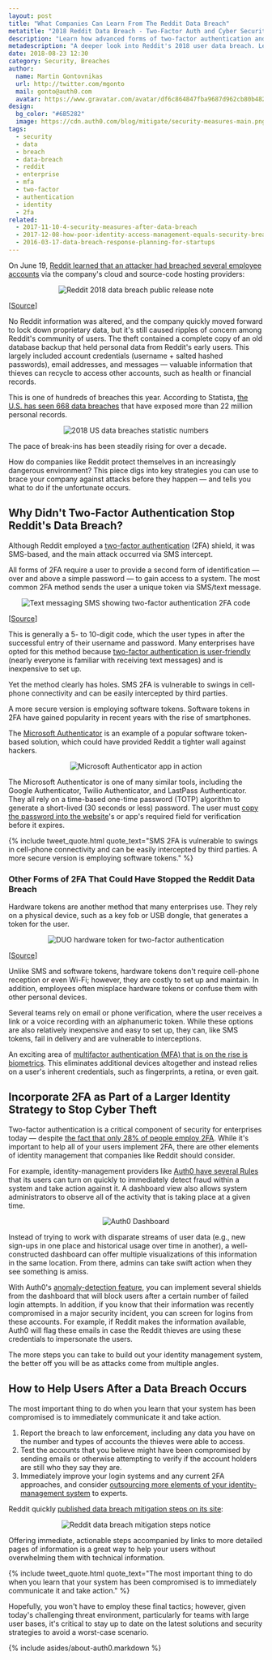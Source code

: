 ```yaml
---
layout: post
title: "What Companies Can Learn From The Reddit Data Breach"
metatitle: "2018 Reddit Data Breach - Two-Factor Auth and Cyber Security"
description: "Learn how advanced forms of two-factor authentication and identity management can prevent data breaches."
metadescription: "A deeper look into Reddit's 2018 user data breach. Learn how advanced forms of two-factor authentication 2FA, alongside features like anomaly-detection can prevent data breaches."
date: 2018-08-23 12:30
category: Security, Breaches
author:
  name: Martin Gontovnikas
  url: http://twitter.com/mgonto
  mail: gonto@auth0.com
  avatar: https://www.gravatar.com/avatar/df6c864847fba9687d962cb80b482764??s=60
design:
  bg_color: "#6B5282"
  image: https://cdn.auth0.com/blog/mitigate/security-measures-main.png
tags:
  - security
  - data
  - breach
  - data-breach
  - reddit
  - enterprise
  - mfa
  - two-factor
  - authentication
  - identity
  - 2fa
related:
  - 2017-11-10-4-security-measures-after-data-breach
  - 2017-12-08-how-poor-identity-access-management-equals-security-breaches
  - 2016-03-17-data-breach-response-planning-for-startups
---
```


On June 19, [Reddit learned that an attacker had breached several employee accounts](https://www.reddit.com/r/announcements/comments/93qnm5/we_had_a_security_incident_heres_what_you_need_to/?st=jkk18vb3&sh=ad92bacb) via the company's cloud and source-code hosting providers:

<p style="text-align: center;">
  <img src="https://cdn.auth0.com/blog/what-companies-can-learn-from-the-reddit-data-breach/reddit-data-breach-release-note.png" alt="Reddit 2018 data breach public release note">
</p>

[[Source](https://www.reddit.com/r/announcements/comments/93qnm5/we_had_a_security_incident_heres_what_you_need_to/?st=jkk18vb3&sh=ad92bacb)]

No Reddit information was altered, and the company quickly moved forward to lock down proprietary data, but it's still caused ripples of concern among Reddit's community of users. The theft contained a complete copy of an old database backup that held personal data from Reddit's early users. This largely included account credentials (username + salted hashed passwords), email addresses, and messages — valuable information that thieves can recycle to access other accounts, such as health or financial records.

This is one of hundreds of breaches this year. According to Statista, [the U.S. has seen 668 data breaches](https://www.statista.com/statistics/273550/data-breaches-recorded-in-the-united-states-by-number-of-breaches-and-records-exposed/) that have exposed more than 22 million personal records.

<p style="text-align: center;">
  <img src="https://cdn.auth0.com/blog/what-companies-can-learn-from-the-reddit-data-breach/2018-us-data-breaches-by-the-numbers" alt="2018 US data breaches statistic numbers">
</p>

The pace of break-ins has been steadily rising for over a decade.

How do companies like Reddit protect themselves in an increasingly dangerous environment? This piece digs into key strategies you can use to brace your company against attacks before they happen — and tells you what to do if the unfortunate occurs.

## Why Didn't Two-Factor Authentication Stop Reddit's Data Breach?

Although Reddit employed a [two-factor authentication](https://auth0.com/learn/two-factor-authentication/) (2FA) shield, it was SMS-based, and the main attack occurred via SMS intercept.

All forms of 2FA require a user to provide a second form of identification — over and above a simple password — to gain access to a system. The most common 2FA method sends the user a unique token via SMS/text message.

<p style="text-align: center;">
  <img src="https://cdn.auth0.com/blog/what-companies-can-learn-from-the-reddit-data-breach/text-message-two-factor-authentication-code.jpg" alt="Text messaging SMS showing two-factor authentication 2FA code">
</p>

[[Source](https://spriv.com/automated-two-factor-authentication/)]

This is generally a 5- to 10-digit code, which the user types in after the successful entry of their username and password. Many enterprises have opted for this method because [two-factor authentication is user-friendly](https://www.appcues.com/blog/privacy-conscious-consumer) (nearly everyone is familiar with receiving text messages) and is inexpensive to set up.

Yet the method clearly has holes. SMS 2FA is vulnerable to swings in cell-phone connectivity and can be easily intercepted by third parties.

A more secure version is employing software tokens. Software tokens in 2FA have gained popularity in recent years with the rise of smartphones.

The [Microsoft Authenticator](https://docs.microsoft.com/en-us/azure/multi-factor-authentication/end-user/microsoft-authenticator-app-how-to) is an example of a popular software token-based solution, which could have provided Reddit a tighter wall against hackers.

<p style="text-align: center;">
  <img src="https://cdn.auth0.com/blog/what-companies-can-learn-from-the-reddit-data-breach/microsoft-authenticator.png" alt="Microsoft Authenticator app in action">
</p>

The Microsoft Authenticator is one of many similar tools, including the Google Authenticator, Twilio Authenticator, and LastPass Authenticator. They all rely on a time-based one-time password (TOTP) algorithm to generate a short-lived (30 seconds or less) password. The user must [copy the password into the website](https://uk.godaddy.com/blog/how-to-avoid-web-design-mistakes-that-could-sabotage-your-business/)'s or app's required field for verification before it expires.

{% include tweet_quote.html quote_text="SMS 2FA is vulnerable to swings in cell-phone connectivity and can be easily intercepted by third parties. A more secure version is employing software tokens." %}

### Other Forms of 2FA That Could Have Stopped the Reddit Data Breach

Hardware tokens are another method that many enterprises use. They rely on a physical device, such as a key fob or USB dongle, that generates a token for the user.

<p style="text-align: center;">
  <img src="https://cdn.auth0.com/blog/what-companies-can-learn-from-the-reddit-data-breach/duo-hardware-authentication-token.png" alt="DUO hardware token for two-factor authentication">
</p>

[[Source](https://guide.duo.com/tokens)]

Unlike SMS and software tokens, hardware tokens don't require cell-phone reception or even Wi-Fi; however, they are costly to set up and maintain. In addition, employees often misplace hardware tokens or confuse them with other personal devices.

Several teams rely on email or phone verification, where the user receives a link or a voice recording with an alphanumeric token. While these options are also relatively inexpensive and easy to set up, they can, like SMS tokens, fail in delivery and are vulnerable to interceptions.

An exciting area of [multifactor authentication (MFA) that is on the rise is biometrics](https://auth0.com/blog/identity-as-a-service-in-2018/). This eliminates additional devices altogether and instead relies on a user's inherent credentials, such as fingerprints, a retina, or even gait.

## Incorporate 2FA as Part of a Larger Identity Strategy to Stop Cyber Theft

Two-factor authentication is a critical component of security for enterprises today — despite [the fact that only 28% of people employ 2FA](http://fortune.com/2017/11/07/cybersecurity-2fa-two-factor-authentication/). While it's important to help all of your users implement 2FA, there are other elements of identity management that companies like Reddit should consider.

For example, identity-management providers like [Auth0 have several Rules](https://auth0.com/docs/rules/current) that its users can turn on quickly to immediately detect fraud within a system and take action against it. A dashboard view also allows system administrators to observe all of the activity that is taking place at a given time.

<p style="text-align: center;">
  <img src="https://cdn.auth0.com/blog/what-companies-can-learn-from-the-reddit-data-breach/auth0-dashboard.jpg" alt="Auth0 Dashboard">
</p>

Instead of trying to work with disparate streams of user data (e.g., new sign-ups in one place and historical usage over time in another), a well-constructed dashboard can offer multiple visualizations of this information in the same location. From there, admins can take swift action when they see something is amiss.

With Auth0's [anomaly-detection feature](https://auth0.com/docs/anomaly-detection), you can implement several shields from the dashboard that will block users after a certain number of failed login attempts. In addition, if you know that their information was recently compromised in a major security incident, you can screen for logins from these accounts. For example, if Reddit makes the information available, Auth0 will flag these emails in case the Reddit thieves are using these credentials to impersonate the users.

The more steps you can take to build out your identity management system, the better off you will be as attacks come from multiple angles.

## How to Help Users After a Data Breach Occurs

The most important thing to do when you learn that your system has been compromised is to immediately communicate it and take action.

1.  Report the breach to law enforcement, including any data you have on the number and types of accounts the thieves were able to access.
2.  Test the accounts that you believe might have been compromised by sending emails or otherwise attempting to verify if the account holders are still who they say they are.
3.  Immediately improve your login systems and any current 2FA approaches, and consider [outsourcing more elements of your identity-management system](https://auth0.com/b2e-identity-management-for-employees) to experts.

Reddit quickly [published data breach mitigation steps on its site](https://www.reddit.com/r/announcements/comments/93qnm5/we_had_a_security_incident_heres_what_you_need_to/?st=jkk18vb3&sh=ad92bacb):

<p style="text-align: center;">
  <img src="https://cdn.auth0.com/blog/what-companies-can-learn-from-the-reddit-data-breach/reddit-data-breach-mitigation-steps-notice.png" alt="Reddit data breach mitigation steps notice">
</p>

Offering immediate, actionable steps accompanied by links to more detailed pages of information is a great way to help your users without overwhelming them with technical information.

{% include tweet_quote.html quote_text="The most important thing to do when you learn that your system has been compromised is to immediately communicate it and take action." %}

Hopefully, you won't have to employ these final tactics; however, given today's challenging threat environment, particularly for teams with large user bases, it's critical to stay up to date on the latest solutions and security strategies to avoid a worst-case scenario.

{% include asides/about-auth0.markdown %}
